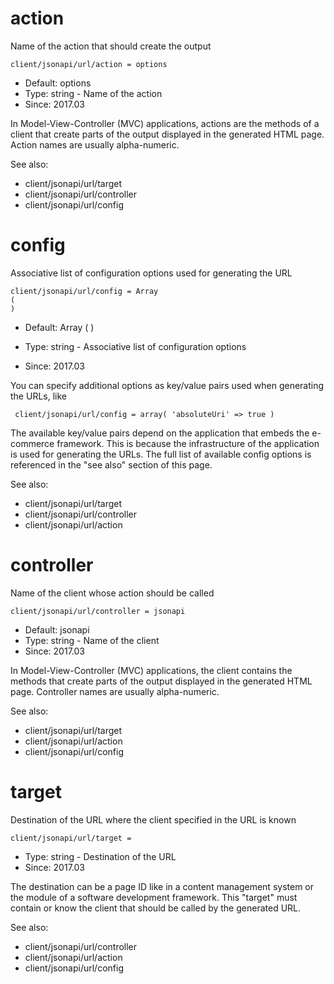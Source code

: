 
# action

Name of the action that should create the output

```
client/jsonapi/url/action = options
```

* Default: options
* Type: string - Name of the action
* Since: 2017.03

In Model-View-Controller (MVC) applications, actions are the methods of a
client that create parts of the output displayed in the generated HTML page.
Action names are usually alpha-numeric.

See also:

* client/jsonapi/url/target
* client/jsonapi/url/controller
* client/jsonapi/url/config

# config

Associative list of configuration options used for generating the URL

```
client/jsonapi/url/config = Array
(
)
```

* Default: Array
(
)

* Type: string - Associative list of configuration options
* Since: 2017.03

You can specify additional options as key/value pairs used when generating
the URLs, like

```
 client/jsonapi/url/config = array( 'absoluteUri' => true )
```

The available key/value pairs depend on the application that embeds the e-commerce
framework. This is because the infrastructure of the application is used for
generating the URLs. The full list of available config options is referenced
in the "see also" section of this page.

See also:

* client/jsonapi/url/target
* client/jsonapi/url/controller
* client/jsonapi/url/action

# controller

Name of the client whose action should be called

```
client/jsonapi/url/controller = jsonapi
```

* Default: jsonapi
* Type: string - Name of the client
* Since: 2017.03

In Model-View-Controller (MVC) applications, the client contains the methods
that create parts of the output displayed in the generated HTML page. Controller
names are usually alpha-numeric.

See also:

* client/jsonapi/url/target
* client/jsonapi/url/action
* client/jsonapi/url/config

# target

Destination of the URL where the client specified in the URL is known

```
client/jsonapi/url/target = 
```

* Type: string - Destination of the URL
* Since: 2017.03

The destination can be a page ID like in a content management system or the
module of a software development framework. This "target" must contain or know
the client that should be called by the generated URL.

See also:

* client/jsonapi/url/controller
* client/jsonapi/url/action
* client/jsonapi/url/config